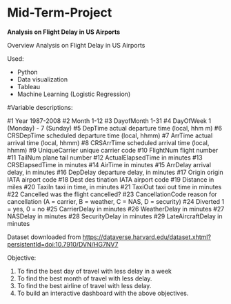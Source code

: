# Mid-Term-Project

**Analysis on Flight Delay in US Airports**

Overview
Analysis on Flight Delay in US Airports

Used:

* Python
* Data visualization
* Tableau
* Machine Learning (Logistic Regression)

#Variable descriptions:

#1 Year 1987-2008 
#2 Month 1-12
#3 DayofMonth 1-31
#4 DayOfWeek 1 (Monday) - 7 (Sunday) 
#5 DepTime actual departure time (local, hhm m)
#6 CRSDepTime scheduled departure time (local, hhmm)
#7 ArrTime actual arrival time (local, hhmm) 
#8 CRSArrTime scheduled arrival time (local, hhmm)
#9 UniqueCarrier unique carrier code 
#10 FlightNum flight number 
#11 TailNum plane tail number 
#12 ActualElapsedTime in minutes 
#13 CRSElapsedTime in minutes 
#14 AirTime in minutes 
#15 ArrDelay arrival delay, in minutes 
#16 DepDelay departure delay, in minutes
#17 Origin origin IATA airport code 
#18 Dest des tination IATA airport code 
#19 Distance in miles
#20 TaxiIn taxi in time, in minutes 
#21 TaxiOut taxi out time in minutes
#22 Cancelled was the flight cancelled?
#23 CancellationCode reason for cancellation (A = carrier, B = weather, C = NAS, D = security) 
#24 Diverted 1 = yes, 0 = no 
#25 CarrierDelay in minutes 
#26 WeatherDelay in minutes 
#27 NASDelay in minutes 
#28 SecurityDelay in minutes 
#29 LateAircraftDelay in minutes

Dataset downloaded from https://dataverse.harvard.edu/dataset.xhtml?persistentId=doi:10.7910/DVN/HG7NV7

Objective:
1. To find the best day of travel with less delay in a week
2. To find the best month of travel with less delay.
3. To find the best airline of travel with less delay.
4. To build an interactive dashboard with the above objectives.

